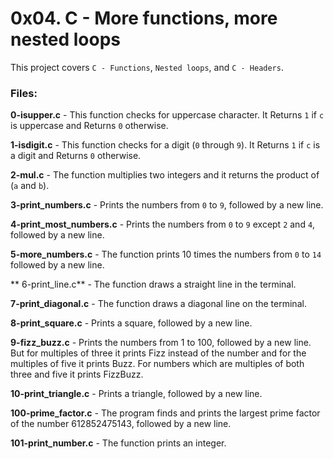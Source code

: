 
# 0x04. C - More functions, more nested loops
This project covers `C - Functions`, `Nested loops`, and `C - Headers`.

### Files:

**0-isupper.c** - This function checks for uppercase character. It Returns `1` if `c` is uppercase and Returns `0` otherwise.

**1-isdigit.c** - This function checks for a digit (`0` through `9`). It Returns `1` if `c` is a digit and Returns `0` otherwise.

**2-mul.c** - The function multiplies two integers and it returns the product of (`a` and `b`).

**3-print_numbers.c** - Prints the numbers from `0` to `9`, followed by a new line.

**4-print_most_numbers.c** - Prints the numbers from `0` to `9` except `2` and `4`, followed by a new line.

**5-more_numbers.c** - The function prints 10 times the numbers from `0` to `14` followed by a new line.

** 6-print_line.c** - The function draws a straight line in the terminal.

**7-print_diagonal.c** - The function draws a diagonal line on the terminal. 

**8-print_square.c** - Prints a square, followed by a new line.

**9-fizz_buzz.c** - Prints the numbers from 1 to 100, followed by a new line. But for multiples of three it prints Fizz instead of the number and for the multiples of five it prints Buzz. For numbers which are multiples of both three and five it prints FizzBuzz.

**10-print_triangle.c** - Prints a triangle, followed by a new line.

**100-prime_factor.c** - The program finds and prints the largest prime factor of the number 612852475143, followed by a new line.

**101-print_number.c** - The function prints an integer.
